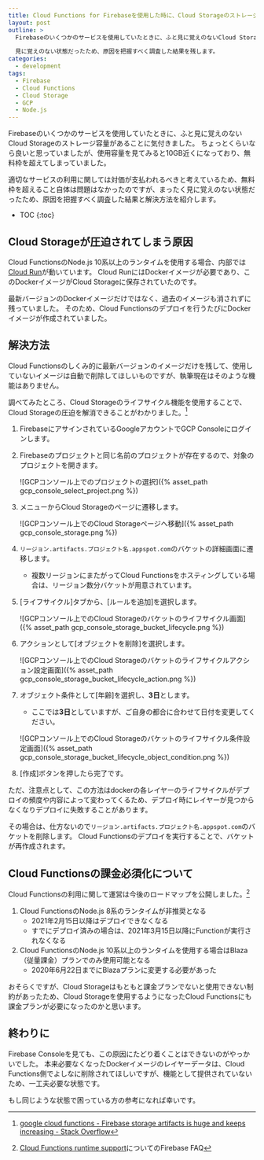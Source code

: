 ```yaml
---
title: Cloud Functions for Firebaseを使用した時に、Cloud Storageのストレージ容量が圧迫される問題について調べた
layout: post
outline: >
  Firebaseのいくつかのサービスを使用していたときに、ふと見に覚えのないCloud Storageのストレージ容量があることに気付きました。

  見に覚えのない状態だったため、原因を把握すべく調査した結果を残します。
categories:
  - development
tags:
  - Firebase
  - Cloud Functions
  - Cloud Storage
  - GCP
  - Node.js
---
```


Firebaseのいくつかのサービスを使用していたときに、ふと見に覚えのないCloud Storageのストレージ容量があることに気付きました。
ちょっとくらいなら良いと思っていましたが、使用容量を見てみると10GB近くになっており、無料枠を超えてしまっていました。

適切なサービスの利用に関しては対価が支払われるべきと考えているため、無料枠を超えること自体は問題はなかったのですが、まったく見に覚えのない状態だったため、原因を把握すべく調査した結果と解決方法を紹介します。

* TOC
{:toc}

## Cloud Storageが圧迫されてしまう原因

Cloud FunctionsのNode.js 10系以上のランタイムを使用する場合、内部では[Cloud Run](https://cloud.google.com/run)が動いています。
Cloud RunにはDockerイメージが必要であり、このDockerイメージがCloud Storageに保存されていたのです。

最新バージョンのDockerイメージだけではなく、過去のイメージも消されずに残っていました。
そのため、Cloud Functionsのデプロイを行うたびにDockerイメージが作成されていました。

## 解決方法

Cloud Functionsのしくみ的に最新バージョンのイメージだけを残して、使用していないイメージは自動で削除してほしいものですが、執筆現在はそのような機能はありません。

調べてみたところ、Cloud Storageのライフサイクル機能を使用することで、Cloud Storageの圧迫を解消できることがわかりました。[^functions-artifacts-increasing-stackoverflow]

[^functions-artifacts-increasing-stackoverflow]: [google cloud functions - Firebase storage artifacts is huge and keeps increasing - Stack Overflow](https://stackoverflow.com/questions/63843721/firebase-storage-artifacts-is-huge-and-keeps-increasing)

1. FirebaseにアサインされているGoogleアカウントでGCP Consoleにログインします。
1. Firebaseのプロジェクトと同じ名前のプロジェクトが存在するので、対象のプロジェクトを開きます。

    ![GCPコンソール上でのプロジェクトの選択]({% asset_path gcp_console_select_project.png %})

1. メニューからCloud Storageのページに遷移します。

    ![GCPコンソール上でのCloud Storageページへ移動]({% asset_path gcp_console_storage.png %})

1. `リージョン.artifacts.プロジェクト名.appspot.com`のバケットの詳細画面に遷移します。

    * 複数リージョンにまたがってCloud Functionsをホスティングしている場合は、リージョン数分バケットが用意されています。

1. [ライフサイクル]タブから、[ルールを追加]を選択します。

    ![GCPコンソール上でのCloud Storageのバケットのライフサイクル画面]({% asset_path gcp_console_storage_bucket_lifecycle.png %})

1. アクションとして[オブジェクトを削除]を選択します。

    ![GCPコンソール上でのCloud Storageのバケットのライフサイクルアクション設定画面]({% asset_path gcp_console_storage_bucket_lifecycle_action.png %})

1. オブジェクト条件として[年齢]を選択し、**3日**とします。

    * ここでは**3日**としていますが、ご自身の都合に合わせて日付を変更してください。

    ![GCPコンソール上でのCloud Storageのバケットのライフサイクル条件設定画面]({% asset_path gcp_console_storage_bucket_lifecycle_object_condition.png %})

1. [作成]ボタンを押したら完了です。

ただ、注意点として、この方法はdockerの各レイヤーのライフサイクルがデプロイの頻度や内容によって変わってくるため、デプロイ時にレイヤーが見つからなくなりデプロイに失敗することがあります。

その場合は、仕方ないので`リージョン.artifacts.プロジェクト名.appspot.com`のバケットを削除します。
Cloud Functionsのデプロイを実行することで、バケットが再作成されます。

## Cloud Functionsの課金必須化について

Cloud Functionsの利用に関して運営は今後のロードマップを公開しました。[^cloud-functions-runtime-support]

[^cloud-functions-runtime-support]: [Cloud Functions runtime support](https://firebase.google.com/support/faq#functions-runtime)についてのFirebase FAQ

1. Cloud FunctionsのNode.js 8系のランタイムが非推奨となる
    * 2021年2月15日以降はデプロイできなくなる
    * すでにデプロイ済みの場合は、2021年3月15日以降にFunctionが実行されなくなる
1. Cloud FunctionsのNode.js 10系以上のランタイムを使用する場合はBlaza（従量課金）プランでのみ使用可能となる
    * 2020年6月22日までにBlazaプランに変更する必要があった

おそらくですが、Cloud Storageはもともと課金プランでないと使用できない制約があったため、Cloud Storageを使用するようになったCloud Functionsにも課金プランが必要になったのかと思います。

## 終わりに

Firebase Consoleを見ても、この原因にたどり着くことはできないのがやっかいでした。
本来必要なくなったDockerイメージのレイヤーデータは、Cloud Functions側でよしなに削除されてほしいですが、機能として提供されていないため、一工夫必要な状態です。

もし同じような状態で困っている方の参考になれば幸いです。
